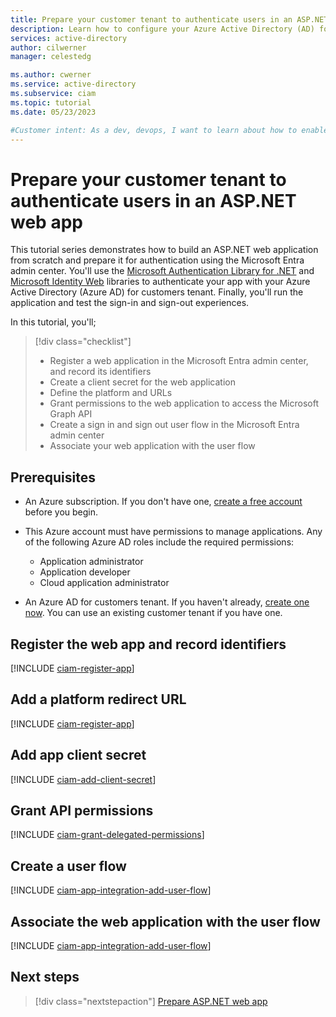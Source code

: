 ```yaml
---
title: Prepare your customer tenant to authenticate users in an ASP.NET web app
description: Learn how to configure your Azure Active Directory (AD) for customers tenant for authentication with an ASP.NET web application
services: active-directory
author: cilwerner
manager: celestedg

ms.author: cwerner
ms.service: active-directory
ms.subservice: ciam
ms.topic: tutorial
ms.date: 05/23/2023

#Customer intent: As a dev, devops, I want to learn about how to enable authentication in my own ASP.NET web app with Azure Active Directory (Azure AD) for customers tenant
---
```


# Prepare your customer tenant to authenticate users in an ASP.NET web app

This tutorial series demonstrates how to build an ASP.NET web application from scratch and prepare it for authentication using the Microsoft Entra admin center. You'll use the [Microsoft Authentication Library for .NET](/entra/msal/dotnet) and [Microsoft Identity Web](/dotnet/api/microsoft-authentication-library-dotnet/confidentialclient) libraries to authenticate your app with your Azure Active Directory (Azure AD) for customers tenant. Finally, you'll run the application and test the sign-in and sign-out experiences.

In this tutorial, you'll;

> [!div class="checklist"]
> * Register a web application in the Microsoft Entra admin center, and record its identifiers
> * Create a client secret for the web application
> * Define the platform and URLs
> * Grant permissions to the web application to access the Microsoft Graph API
> * Create a sign in and sign out user flow in the Microsoft Entra admin center
> * Associate your web application with the user flow

## Prerequisites

- An Azure subscription. If you don't have one, [create a free account](https://azure.microsoft.com/free/?WT.mc_id=A261C142F) before you begin.

- This Azure account must have permissions to manage applications. Any of the following Azure AD roles include the required permissions:
    * Application administrator
    * Application developer
    * Cloud application administrator

- An Azure AD for customers tenant. If you haven't already, [create one now](https://aka.ms/ciam-free-trial?wt.mc_id=ciamcustomertenantfreetrial_linkclick_content_cnl). You can use an existing customer tenant if you have one.

## Register the web app and record identifiers

[!INCLUDE [ciam-register-app](./includes/register-app/register-client-app-common.md)]

## Add a platform redirect URL

[!INCLUDE [ciam-register-app](./includes/register-app/add-platform-redirect-url-dotnet.md)]

## Add app client secret

[!INCLUDE [ciam-add-client-secret](./includes/register-app/add-app-client-secret.md)]

## Grant API permissions

[!INCLUDE [ciam-grant-delegated-permissions](./includes/register-app/grant-api-permission-sign-in.md)]

## Create a user flow

[!INCLUDE [ciam-app-integration-add-user-flow](./includes/configure-user-flow/create-sign-in-sign-out-user-flow.md)]

## Associate the web application with the user flow

[!INCLUDE [ciam-app-integration-add-user-flow](./includes/configure-user-flow/add-app-user-flow.md)]

## Next steps

> [!div class="nextstepaction"]
> [Prepare ASP.NET web app](how-to-web-app-dotnet-sign-in-prepare-app.md)